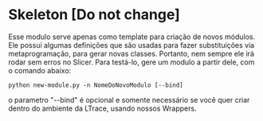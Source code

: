 # Skeleton [Do not change]

Esse modulo serve apenas como template para criação de novos módulos. Ele possui algumas definições que são usadas para fazer substituições via metaprogramação, para gerar novas classes. Portanto, nem sempre ele irá rodar sem erros no Slicer. Para testá-lo, gere um modulo a partir dele, com o comando abaixo:
```console
python new-module.py -n NomeDoNovoModulo [--bind]
```
o parametro "--bind" é opcional e somente necessário se você quer criar dentro do ambiente da LTrace, usando nossos Wrappers.